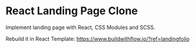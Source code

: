 # React Landing Page Clone

Implement landing page with React, CSS Modules and SCSS.

Rebuild it in React
Template: https://www.buildwithflow.io/?ref=landingfolio
